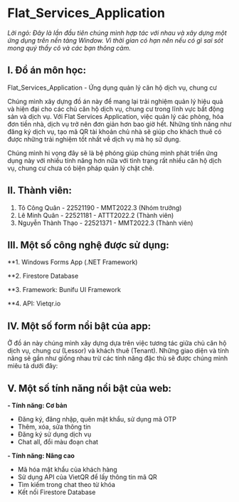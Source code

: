 # Flat_Services_Application

_Lời ngỏ: Đây là lần đầu tiên chúng mình hợp tác với nhau và xây dựng một ứng dụng trên nền tảng Window. Vì thời gian có hạn nên nếu có gì sai sót mong quý thầy cô và các bạn thông cảm._
## I. Đồ án môn học:
Flat_Services_Application - Ứng dụng quản lý căn hộ dịch vụ, chung cư

Chúng mình xây dựng đồ án này để mang lại trải nghiệm quản lý hiệu quả và hiện đại cho các chủ căn hộ dịch vụ, chung cư trong lĩnh vực bất động sản và dịch vụ. Với Flat Services Application, việc quản lý các phòng, hóa đơn tiền nhà, dịch vụ trở nên đơn giản hơn bao giờ hết. Những tính năng như đăng ký dịch vụ, tạo mã QR tài khoản chủ nhà sẽ giúp cho khách thuê có được những trải nghiệm tốt nhất về dịch vụ mà họ sử dụng.

Chúng mình hi vọng đây sẽ là bệ phóng giúp chúng mình phát triển ứng dụng này với nhiều tính năng hơn nữa với tình trạng rất nhiều căn hộ dịch vụ, chung cư chưa có biện pháp quản lý chặt chẽ. 

## II. Thành viên:
1. Tô Công Quân - 22521190 - MMT2022.3 (Nhóm trưởng)
2. Lê Minh Quân - 22521181 - ATTT2022.2 (Thành viên)
3. Nguyễn Thành Thạo - 22521371 - MMT2022.3 (Thành viên)


## III. Một số công nghệ được sử dụng:
**1. Windows Forms App (.NET Framework)

**2. Firestore Database 

**3. Framework: Bunifu UI Framework 

**4. API: Vietqr.io


## IV. Một số form nổi bật của app:
Ở đồ án này chúng mình xây dựng dựa trên việc tương tác giữa chủ căn hộ dịch vụ, chung cư (Lessor) và khách thuê (Tenant). Những giao diện và tính năng sẽ gần như giống nhau trừ các tính năng đặc thù sẽ được chúng mình miêu tả dưới đây:

## V. Một số tính năng nổi bật của web:

**- Tính năng: Cơ bản**
+ Đăng ký, đăng nhập, quên mật khẩu, sử dụng mã OTP
+ Thêm, xóa, sửa thông tin
+ Đăng ký sử dụng dịch vụ
+ Chat all, đổi màu đoạn chat
  
**- Tính năng: Nâng cao**
+ Mã hóa mật khẩu của khách hàng
+ Sử dụng API của VietQR để lấy thông tin mã QR
+ Tìm kiếm trong chat theo từ khóa
+ Kết nối Firestore Database


